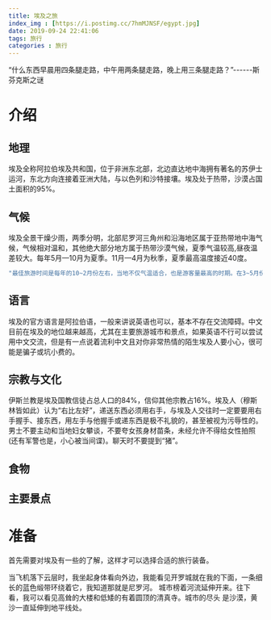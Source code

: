 ```yaml
---
title: 埃及之旅
index_img : [https://i.postimg.cc/7hmMJNSF/egypt.jpg]
date: 2019-09-24 22:41:06
tags: 旅行
categories : 旅行
---
```

“什么东西早晨用四条腿走路，中午用两条腿走路，晚上用三条腿走路？”------斯芬克斯之谜
<!-- More -->

# 介绍  

## 地理
埃及全称阿拉伯埃及共和国，位于非洲东北部，北边直达地中海拥有著名的苏伊士运河，东北方向连接着亚洲大陆，与以色列和沙特接壤。埃及处于热带，沙漠占国土面积的95%。

## 气候
埃及全景干燥少雨，两季分明，北部尼罗河三角州和沿海地区属于亚热带地中海气候，气候相对温和，其他绝大部分地方属于热带沙漠气候，夏季气温较高,昼夜温差较大。每年5月—10月为夏季。11月—4月为秋季，夏季最高温度接近40度。
```java
"最佳旅游时间是每年的10~2月份左右，当地不仅气温适合，也是游客量最高的时期。在3~5月份，埃及是最不适合旅游的，这段时间温度特别高而且刮沙尘暴，持续时间较长，机场也会关闭。"
```
## 语言
埃及的官方语言是阿拉伯语，一般来讲说英语也可以，基本不存在交流障碍。中文目前在埃及的地位越来越高，尤其在主要旅游城市和景点，如果英语不行可以尝试用中文交流，但是有一点说着流利中文且对你非常热情的陌生埃及人要小心，很可能是骗子或坑小费的。

## 宗教与文化
伊斯兰教是埃及国教信徒占总人口的84%，信仰其他宗教占16%。埃及人（穆斯林皆如此）认为“右比左好”，递送东西必须用右手，与埃及人交往时一定要要用右手握手、接东西，用左手与他握手或递东西是极不礼貌的，甚至被视为污辱性的。男士不要主动和当地妇女攀谈，不要夸女孩身材苗条，未经允许不得给女性拍照(还有军警也是，小心被当间谍)。聊天时不要提到“猪”。

## 食物

## 主要景点

# 准备
首先需要对埃及有一些的了解，这样才可以选择合适的旅行装备。




当飞机落下云层时，我坐起身体看向外边，我能看见开罗城就在我的下面，一条细长的蓝色缎带环绕着它，我知道那就是尼罗河。
    城市榜着河流延伸开来。往下看，我可以看见高耸的大楼和低矮的有着圆顶的清真寺。城市的尽头
是沙漠，黄沙一直延伸到地平线处。
